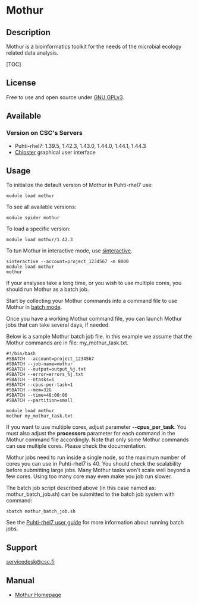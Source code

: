# Mothur

## Description

Mothur is a bioinformatics toolkit for the needs of the microbial ecology related data analysis.

[TOC]

## License

Free to use and open source under [GNU GPLv3](https://www.gnu.org/licenses/gpl-3.0.html).

## Available

### Version on CSC's Servers

-   Puhti-rhel7: 1.39.5, 1.42.3, 1.43.0, 1.44.0, 1.44.1, 1.44.3
-   [Chipster](https://chipster.csc.fi) graphical user interface

## Usage


To initialize the default version of Mothur in Puhti-rhel7 use:
```text
module load mothur
```
To see all available versions:
```text
module spider mothur
```
To load a specific version:
```text
module load mothur/1.42.3
```
To tun Mothur in interactive mode, use [sinteractive](../computing/running/interactive-usage.md).
```text
sinteractive --account=project_1234567 -m 8000
module load mothur
mothur
```
If your analyses take a long time, or you wish to use multiple cores, you should run Mothur as a batch job. 

Start by collecting your Mothur commands into a command file to use Mothur in [batch mode](http://www.mothur.org/wiki/Batch_mode).

Once you have a working Mothur command file, you can launch Mothur jobs that can take several days, if needed.

Below is a sample Mothur batch job file. In this example we assume that the Mothur commands are in file: my_mothur_task.txt.
```text
#!/bin/bash
#SBATCH --account=project_1234567
#SBATCH --job-name=mothur
#SBATCH --output=output_%j.txt
#SBATCH --error=errors_%j.txt
#SBATCH --ntasks=1
#SBATCH --cpus-per-task=1
#SBATCH --mem=32G
#SBATCH --time=48:00:00
#SBATCH --partition=small

module load mothur
mothur my_mothur_task.txt
```

If you want to use multiple cores, adjust parameter **--cpus_per_task**. You must also adjust the **processors** parameter for each command in the Mothur command file accordingly. Note that only some Mothur commands can use multiple cores. Please check the documentation.

Mothur jobs need to run inside a single node, so the maximum number of cores you can use in Puhti-rhel7 is 40. You should check the scalability before submitting large jobs. Many Mothur tasks won't scale well beyond a few cores. Using too many core may even make you job run slower.

The batch job script described above (in this case named as: mothur_batch_job.sh) can be submitted to the batch job system
with command:
```text
sbatch mothur_batch_job.sh
```
See the [Puhti-rhel7 user guide](../computing/running/getting-started.md) for more information about running batch jobs.


## Support

servicedesk@csc.fi


## Manual

*   [Mothur Homepage](https://www.mothur.org/)

